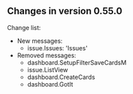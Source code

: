 ## Changes in version 0.55.0

Change list:
* New messages:
  * issue.Issues: 'Issues'
* Removed messages:
  * dashboard.SetupFilterSaveCardsM
  * issue.ListView
  * dashboard.CreateCards
  * dashboard.GotIt

